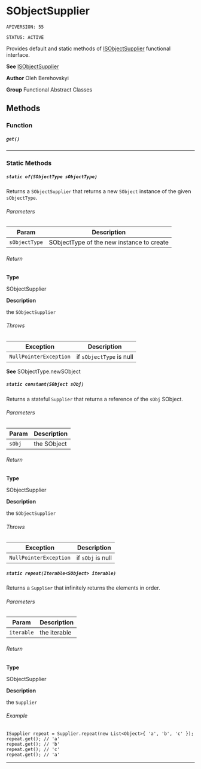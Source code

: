 # SObjectSupplier

`APIVERSION: 55`

`STATUS: ACTIVE`

Provides default and static methods of [ISObjectSupplier](/docs/Functional-Interfaces/ISObjectSupplier.md) functional interface.


**See** [ISObjectSupplier](/docs/Functional-Interfaces/ISObjectSupplier.md)


**Author** Oleh Berehovskyi


**Group** Functional Abstract Classes

## Methods
### Function
##### `get()`
---
### Static Methods
##### `static of(SObjectType sObjectType)`

Returns a `SObjectSupplier` that returns a new `SObject` instance of the given `sObjectType`.

###### Parameters
|Param|Description|
|---|---|
|`sObjectType`|SObjectType of the new instance to create|

###### Return

**Type**

SObjectSupplier

**Description**

the `SObjectSupplier`

###### Throws
|Exception|Description|
|---|---|
|`NullPointerException`|if `sObjectType` is null|


**See** SObjectType.newSObject

##### `static constant(SObject sObj)`

Returns a stateful `Supplier` that returns a reference of the `sObj` SObject.

###### Parameters
|Param|Description|
|---|---|
|`sObj`|the SObject|

###### Return

**Type**

SObjectSupplier

**Description**

the `SObjectSupplier`

###### Throws
|Exception|Description|
|---|---|
|`NullPointerException`|if `sObj` is null|

##### `static repeat(Iterable<SObject> iterable)`

Returns a `Supplier` that infinitely returns the elements in order.

###### Parameters
|Param|Description|
|---|---|
|`iterable`|the iterable|

###### Return

**Type**

SObjectSupplier

**Description**

the `Supplier`

###### Example
```apex
ISupplier repeat = Supplier.repeat(new List<Object>{ 'a', 'b', 'c' });
repeat.get(); // 'a'
repeat.get(); // 'b'
repeat.get(); // 'c'
repeat.get(); // 'a'
```

---

